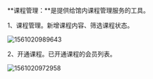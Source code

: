 **课程管理：**是提供给馆内课程管理服务的工具。

1、课程管理。新增课程内容、筛选课程状态。

![1561020989643](C:\Users\Administrator\AppData\Roaming\Typora\typora-user-images\1561020989643.png)

2、开通课程。已开通课程的会员列表。

![1561020972958](C:\Users\Administrator\AppData\Roaming\Typora\typora-user-images\1561020972958.png)